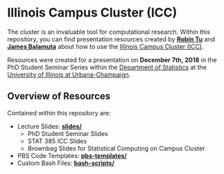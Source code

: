 # Illinois Campus Cluster (ICC)

The cluster is an invaluable tool for computational research. Within
this repository, you can find presentation resources created by
**[Robin Tu](https://github.com/rtud2)** and 
**[James Balamuta](https://thecoatlessprofessor.com)**
about how to use the [Illinois Campus Cluster (ICC)](https://campuscluster.illinois.edu/). 

Resources were created for a presentation on **December 7th, 2018**
in the PhD Student Seminar Series within the
[Department of Statistics](https://stat.illinois.edu) at 
the [University of Illinois at Urbana-Champaign](https://illinois.edu).

## Overview of Resources

Contained within this repository are:

- Lecture Slides: **[slides/](slides/)**
    - PhD Student Seminar Slides
    - STAT 385 ICC Slides
    - Brownbag Slides for Statistical Computing on Campus Cluster
- PBS Code Templates: **[pbs-templates/](pbs-templates/)**
- Custom Bash Files: **[bash-scripts/](bash-scripts/)**
